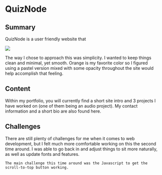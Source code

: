 <h1>
    QuizNode
</h1>

<h2>
    Summary
</h2>

<p>
    QuizNode is a user friendly website that 
</p>

<img src="Screen Shot 2020-12-07 at 10.33.46 PM.png">

<p>
    The way I chose to approach this was simplicity. I wanted to keep things clean and minimal, yet smooth. Orange is my favorite color so I figured using a pastel version mixed with some opacity throughout the site would help accomplish that feeling.
</p>

<h2>
    Content
</h2>

<p>
    Within my portfolio, you will currently find a short site intro and 3 projects I have worked on (one of them being an audio project). My contact information and a short bio are also found here.
</p>

<h2>
    Challenges
</h2>

<p>
    There are still plenty of challenges for me when it comes to web development, but I felt much more comfortable working on this the second time around. I was able to go back in and adjust things to sit more naturally, as well as update fonts and features.

    The main challenge this time around was the Javascript to get the scroll-to-top button working.
</p>
